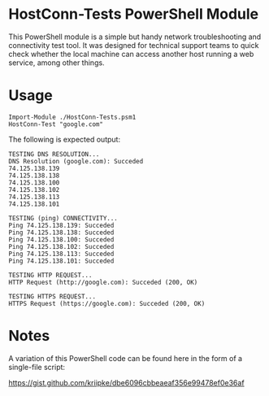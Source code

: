 # HostConn-Tests PowerShell Module

This PowerShell module is a simple but handy network troubleshooting and connectivity test tool. It was designed for technical support teams to quick check whether the local machine can access another host running a web service, among other things.


# Usage

    Import-Module ./HostConn-Tests.psm1
    HostConn-Test "google.com"

The following is expected output:

    TESTING DNS RESOLUTION...
    DNS Resolution (google.com): Succeded
    74.125.138.139
    74.125.138.138
    74.125.138.100
    74.125.138.102
    74.125.138.113
    74.125.138.101

    TESTING (ping) CONNECTIVITY...
    Ping 74.125.138.139: Succeded
    Ping 74.125.138.138: Succeded
    Ping 74.125.138.100: Succeded
    Ping 74.125.138.102: Succeded
    Ping 74.125.138.113: Succeded
    Ping 74.125.138.101: Succeded

    TESTING HTTP REQUEST...
    HTTP Request (http://google.com): Succeded (200, OK)

    TESTING HTTPS REQUEST...
    HTTPS Request (https://google.com): Succeded (200, OK)

# Notes

A variation of this PowerShell code can be found here in the form of a single-file script:

https://gist.github.com/kriipke/dbe6096cbbeaeaf356e99478ef0e36af
